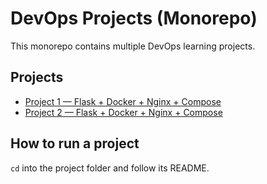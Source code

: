 # DevOps Projects (Monorepo)

This monorepo contains multiple DevOps learning projects.

## Projects
- [Project 1 — Flask + Docker + Nginx + Compose](devops-project-1/README.md)
- [Project 2 — Flask + Docker + Nginx + Compose](devops-project-2/README.md)

## How to run a project
`cd` into the project folder and follow its README.
